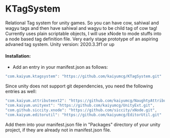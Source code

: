 # KTagSystem
Relational Tag system for unity games. So you can have cow, sahiwal and wagyu tags and then have sahiwal and wagyu to be child tag of cow tag! Currently uses plain scriptable objects, I will use xNode to mode stuffs into a node based tag definition file. Very early stage prototype of an aspiring advaned tag system. Unity version: 2020.3.3f1 or up

#### Installation:
* Add an entry in your manifest.json as follows:
```C#
"com.kaiyum.ktagsystem": "https://github.com/kaiyumcg/KTagSystem.git"
```

Since unity does not support git dependencies, you need the following entries as well:
```C#
"com.kaiyum.attributeext2": "https://github.com/kaiyumcg/NaughtyAttributes",
"com.kaiyum.unityext": "https://github.com/kaiyumcg/UnityExt.git",
"com.github.siccity.xnode": "https://github.com/siccity/xNode.git",
"com.kaiyum.editorutil": "https://github.com/kaiyumcg/EditorUtil.git"
```
Add them into your manifest.json file in "Packages\" directory of your unity project, if they are already not in manifest.json file.